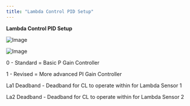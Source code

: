 ```yaml
---
title: "Lambda Control PID Setup"
---
```


**Lambda Control PID Setup**


![Image](</lib/Lambda PID.jpg>)


![Image](</lib/Lambda PID 2.jpg>)


&#48; - Standard = Basic P Gain Controller

&#49; - Revised = More advanced PI Gain Controller


La1 Deadband - Deadband for CL to operate within for Lambda Sensor 1

La2 Deadband - Deadband for CL to operate within for Lambda Sensor 2






